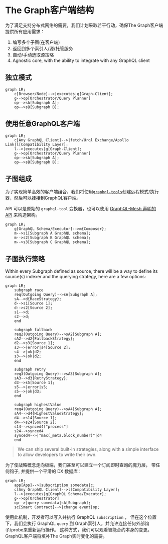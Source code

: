 # The Graph客户端结构

为了满足支持分布式网络的需要，我们计划采取若干行动，确保The Graph客户端提供所有应用需求：

1. 编写多个子图(在客户端)
2. 返回到多个索引人/源/托管服务
3. 自动/手动选取源策略
4. Agnostic core, with the ability to integrate with any GraphQL client

## 独立模式

```mermaid
graph LR;
    c[Browser/Node]-->|executes|g[Graph-Client];
    g-->op[Orchestrator/Query Planner]
    op-->sA[Subgraph A];
    op-->sB[Subgraph B];
```

## 使用任意GraphQL客户端

```mermaid
graph LR;
    c[Any GraphQL Client]-->|fetch/Urql Exchange/Apollo Link|l[Compatibility Layer];
    l-->|executes|g[Graph-Client];
    g-->op[Orchestrator/Query Planner]
    op-->sA[Subgraph A];
    op-->sB[Subgraph B];
```

## 子图组成

为了实现简单高效的客户端组合，我们将使用[`graphql-tools`](https://graphql-tools.com)创建远程模式/执行器，然后可以挂接到GraphQL客户端。

API 可以是原始的 `graphql-tool` 变换器，也可以使用 [GraphQL-Mesh 声明的 API](https://graphql-mesh.com/docs/transforms/transforms-introduction) 来构造架构。

```mermaid
graph LR;
    g[GraphQL Schema/Executor]-->m{Composer};
    m-->s1[Subgraph A GraphQL schema];
    m-->s2[Subgraph B GraphQL schema];
    m-->s3[Subgraph C GraphQL schema];
```

## 子图执行策略

Within every Subgraph defined as source, there will be a way to define its source(s) indexer and the querying strategy, here are a few options:

```mermaid
graph LR;
    subgraph race
    req(Outgoing Query)-->sA[Subgraph A];
    sA-->d{RaceStrategy};
    d-->s1[Source 1];
    d-->s2[Source 2];
    s1-->d;
    s2-->d;
    end

    subgraph fallback
    req2(Outgoing Query)-->sA2[Subgraph A];
    sA2-->d2{FallbackStrategy};
    d2-->s3[Source 1];
    s3-->|error|s4[Source 2];
    s4-->|ok|d2;
    s3-->|ok|d2;
    end

    subgraph retry
    req3(Outgoing Query)-->sA3[Subgraph A];
    sA3-->d3{RetryStrategy};
    d3-->s5[Source 1];
    s5-->|error|s5;
    s5-->|ok|d3;
    end

    subgraph highestValue
    req4(Outgoing Query)-->sA4[Subgraph A];
    sA4-->d4{HighestValueStrategy};
    d4-->s14[Source 1];
    d4-->s24[Source 2];
    s14-->synced4["process"]
    s24-->synced4
    synced4-->|"max(_meta.block_number)"|d4
    end
```

> We can ship several built-in strategies, along with a simple interface to allow developers to write their own.

为了使战略概念走向极端，我们甚至可以建立一个订阅即时查询的魔力层， 带任何钩子, 并提供一个平滑的 DX 数据库：

```mermaid
graph LR;
    app[App]-->|subscription somedata|c;
    c[Any GraphQL Client]-->l[Compatibility Layer];
    l-->|executes|g[GraphQL Schema/Executor];
    g-->op[Orchestrator]
    op-->|query somedata|sA[Subgraph];
    sc[Smart Contract]-->|change event|op;
```

使用此机制，开发者可以写入并执行 GraphQL `subscription` ， 但在这个位置下，我们会执行 GraphQL `query` 到 Graph索引人，并允许连接任何外部钩子/probe来重新运行操作。
这种方式，我们可以观看智能合约本身的变更。 GraphQL客户端将填补The Graph实时变化的需要。
